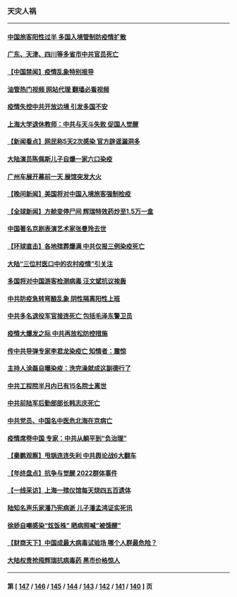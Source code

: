 ### 天灾人祸
---
#### [中国旅客阳性过半 多国入境管制防疫情扩散](../../pages/ncid280/n13894323.md?12292045) 
#### [广东、天津、四川等多省市中共官员死亡](../../pages/ncid280/n13894289.md?12292045) 
#### [【中国禁闻】疫情乱象特别报导](../../pages/ncid280/n13893959.md?12292045) 
#### [油管热门视频 网站代理 翻墙必看视频](http://138.2.39.72:81/youtube.html?epic-marker?12292045)
#### [疫情失控中共开放边境 引发多国不安](../../pages/ncid280/n13894300.md?12292045) 
#### [上海大学退休教师：中共与天斗失败 促国人觉醒](../../pages/ncid280/n13894148.md?12292045) 
#### [【新闻看点】网民称5天2次感染 官方辟谣漏洞多](../../pages/ncid280/n13893923.md?12292045) 
#### [大陆演员陈佩斯儿子自爆一家六口染疫](../../pages/ncid280/n13894271.md?12292045) 
#### [广州车展开幕前一天 展馆突发大火](../../pages/ncid280/n13894270.md?12292045) 
#### [【晚间新闻】美国将对中国入境旅客强制检疫](../../pages/ncid280/n13894276.md?12292045) 
#### [【全球新闻】方舱变停尸间 辉瑞特效药炒至1.5万一盒](../../pages/ncid280/n13894275.md?12292045) 
#### [中国著名京剧表演艺术家张曼玲去世](../../pages/ncid280/n13894221.md?12292045) 
#### [【环球直击】各地殡葬爆满 中共仅报三例染疫死亡](../../pages/ncid280/n13893788.md?12292045) 
#### [大陆“三位村医口中的农村疫情”引关注](../../pages/ncid280/n13894170.md?12292045) 
#### [多国将对中国游客检测病毒 汪文斌抗议挨轰](../../pages/ncid280/n13893858.md?12292045) 
#### [中共防疫急转弯酿乱象 阴性隔离阳性上班](../../pages/ncid280/n13894113.md?12292045) 
#### [中共多名退役军官接连死亡 包括毛泽东警卫员](../../pages/ncid280/n13893987.md?12292045) 
#### [疫情大爆发之际 中共再放松防控措施](../../pages/ncid280/n13894091.md?12292045) 
#### [传中共导弹专家李君龙染疫亡 知情者：震惊](../../pages/ncid280/n13893955.md?12292045) 
#### [主持人涂磊自曝染疫：洗完澡就成这副德行了](../../pages/ncid280/n13893874.md?12292045) 
#### [中共工程院半月内已有15名院士离世](../../pages/ncid280/n13893971.md?12292045) 
#### [中共前陆军后勤部部长韩志庆死亡](../../pages/ncid280/n13893962.md?12292045) 
#### [中共党员、中国名中医危北海在京病亡](../../pages/ncid280/n13893953.md?12292045) 
#### [疫情席卷中国 专家：中共从躺平到“负治理”](../../pages/ncid280/n13893746.md?12292045) 
#### [【秦鹏观察】甩锅连连失利 中共舆论战6大翻车](../../pages/ncid280/n13893882.md?12292045) 
#### [【年终盘点】抗争与觉醒 2022群体事件](../../pages/ncid280/n13888314.md?12292045) 
#### [【一线采访】上海一殡仪馆每天烧四五百遗体](../../pages/ncid280/n13893801.md?12292045) 
#### [陆知名声乐家潘乃宪病逝 儿子潘孟鸿证实死讯](../../pages/ncid280/n13893867.md?12292045) 
#### [徐娇自嘲感染“炫饭株” 晒病照喊“被饿醒”](../../pages/ncid280/n13893835.md?12292045) 
#### [【财商天下】中国成最大病毒试验场 哪个人群最危险？](../../pages/ncid280/n13893771.md?12292045) 
#### [大陆权贵抢囤辉瑞抗病毒药 黑市价格惊人](../../pages/ncid280/n13893845.md?12292045) 

---
#### 第 [ [147](./147.md?12292045) / [146](./146.md?12292045) / [145](./145.md?12292045) / [144](./144.md?12292045) / [143](./143.md?12292045) / [142](./142.md?12292045) / [141](./141.md?12292045) / [140](./140.md?12292045) ] 页
